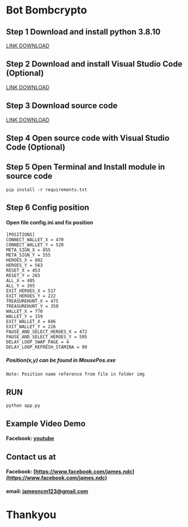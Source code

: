 # Bot Bombcrypto

## Step 1 Download and install python 3.8.10
[LINK DOWNLOAD](https://www.python.org/ftp/python/3.8.10/python-3.8.10-amd64.exe)

## Step 2 Download and install Visual Studio Code (Optional)
[LINK DOWNLOAD](https://code.visualstudio.com/)

## Step 3 Download source code
[LINK DOWNLOAD](https://github.com/jamesncm123/bot-bombcrypto.git)

## Step 4 Open source code with Visual Studio Code (Optional)

## Step 5 Open Terminal and Install module in source code

```
pip install -r requirements.txt
```

## Step 6 Config position
#### Open file config.ini and fix position
```
[POSITIONS]
CONNECT_WALLET_X = 470
CONNECT_WALLET_Y = 520
META_SIGN_X = 855
META_SIGN_Y = 555
HEROES_X = 802
HEROES_Y = 563
RESET_X = 453
RESET_Y = 265
ALL_X = 405
ALL_Y = 265
EXIT_HEROES_X = 517
EXIT_HEROES_Y = 222 
TREASUREHUNT_X = 475
TREASUREHUNT_Y = 350
WALLET_X = 770
WALLET_Y = 159
EXIT_WALLET_X = 686
EXIT_WALLET_Y = 226
PAUSE_AND_SELECT_HEROES_X = 472
PAUSE_AND_SELECT_HEROES_Y = 595
DELAY_LOOP_SWAP_PAGE = 4
DELAY_LOOP_REFRESH_STAMINA = 90
```
##### Position(x,y) can be found in MousePos.exe
`
Note: Position name reference from file in folder img
`
## RUN
```
python app.py
```

## Example Video Demo
#### Facebook: [youtube](https://www.youtube.com/watch?v=7eKcKnWcb5g)

## Contact us at
#### Facebook: [https://www.facebook.com/james.ndc](https://www.facebook.com/james.ndc)
#### email: [jamesncm123@gmail.com]()
# Thankyou